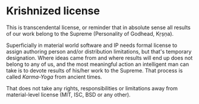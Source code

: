 # Krishnized license

This is transcendental license, or reminder that in absolute sense all results of our work belong to the Supreme (Personality of Godhead, Kṛṣṇa).

Superficially in material world software and IP needs formal license to assign authoring person and/or distribution limitations, but that's temporary designation.
Where ideas came from and where results will end up does not belong to any of us, and the most meaningful action an intelligent man can take is to devote results of his/her work to the Supreme.
That process is called _Karma-Yoga_ from ancient times.

That does not take any rights, responsibilities or limitations away from material-level license (MIT, ISC, BSD or any other).
